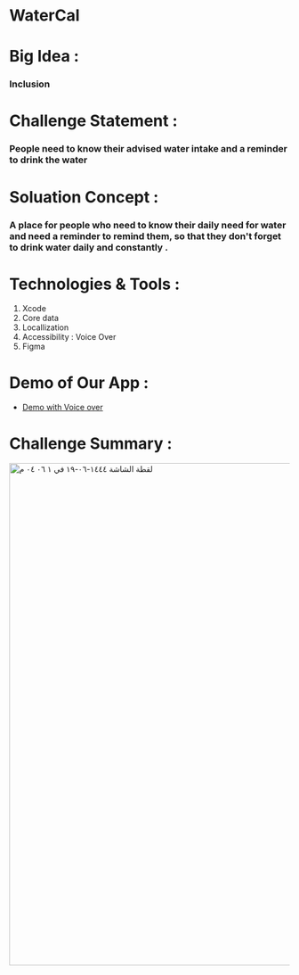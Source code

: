 # WaterCal
# Big Idea :
### Inclusion
# Challenge Statement :
### People need to know their advised water intake and a reminder to drink the water
# Soluation Concept : 
### A place for people who need to know their daily need for water and need a reminder to remind them, so that they don't forget to drink water daily and constantly .
# Technologies & Tools :
1. Xcode
2. Core data 
3. Locallization 
4. Accessibility : Voice Over 
5. Figma 
# Demo of Our App :
 * [Demo with Voice over](https://contattafiles.s3.us-west-1.amazonaws.com/tnt41680/z1x7hANJrvwxYSW/RPReplay_Final1673517405.mov) 
# Challenge Summary :
<img width="901" alt="‏لقطة الشاشة ١٤٤٤-٠٦-١٩ في ١ ٠٦ ٠٤ م" src="https://user-images.githubusercontent.com/116622964/212064571-a031016a-4985-45c8-8295-a21011313082.png">
